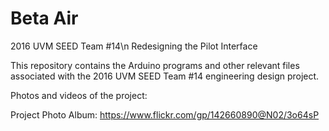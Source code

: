 # Beta Air

2016 UVM SEED Team #14\n
Redesigning the Pilot Interface

This repository contains the Arduino programs and other relevant files associated with the 2016 UVM SEED Team #14 engineering design project.

Photos and videos of the project:

Project Photo Album: https://www.flickr.com/gp/142660890@N02/3o64sP

